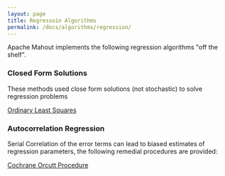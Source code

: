 ```yaml
---
layout: page
title: Regressoin Algorithms
permalink: /docs/algorithms/regression/
---
```


Apache Mahout implements the following regression algorithms "off the shelf".

### Closed Form Solutions

These methods used close form solutions (not stochastic) to solve regression problems

[Ordinary Least Squares](ols/)

### Autocorrelation Regression

Serial Correlation of the error terms can lead to biased estimates of regression parameters, the following remedial procedures are provided:

[Cochrane Orcutt Procedure](serial-correlation/cochrane-orcutt/)
